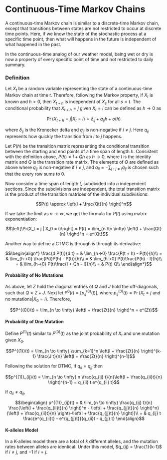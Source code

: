 # Continuous-Time Markov Chains

A continuous-time Markov chain is similar to a discrete-time Markov
chain, except that transitions between states are not restricted to
occur at discrete time points. Here, if we know the state of the
stochastic process at a specific time point, then what will happens in
the future is independent of what happened in the past.

In the continuous-time analog of our weather model, being wet or dry is
now a property of every specific point of time and not restricted to
daily summary.

### Definition

Let $`X_t`$ be a random variable representing the state of a
continuous-time Markov chain at time $`t`$. Therefore, following the
Markov property, if $`X_t`$ is known and $`h > 0`$, then $`X_{t+h}`$ is
independent of $`X_s`$ for all $`s < t`$. The conditional probability
that $`X_{t+h} = j`$ given $`X_t = i`$ can be defined as $`h \to 0`$ as

``` math
\Pr(X_{t+h} = j | X_t = i) = \delta_{ij} + q_{ij} h + o(h)
```

where $`\delta_{ij}`$ is the Kronecker delta and $`q_{ij}`$ is
non-negative if $`i \ne j`$. Here $`q_{ij}`$ represents how quickly the
transition from $`i`$ to $`j`$ happens.

Let $`P(h)`$ be the transition matrix representing the conditional
transition between the starting and end points of a time span of length
$`h`$. Consistent with the definition above, $`P(h) \approx I + Qh`$ as
$`h \to 0`$, where $`I`$ is the identity matrix and $`Q`$ is the
transition rate matrix. The elements of $`Q`$ are defined as above where
$`q_{ij}`$ is non-negative if $`i \ne j`$, and
$`q_{ii} = - \sum_{j : j \ne i} q_{ij}`$ is chosen such that the every
row sums to 0.

Now consider a time span of length $`t`$, subdivided into $`n`$
independent sections. Since the subdivisions are independent, the total
transition matrix is the product of the transition matrices of the
individual subdivisions:

``` math
P(t) \approx \left(I + \frac{Qt}{n} \right)^n
```

If we take the limit as $`n \to \infty`$, we get the formula for
$`P(t)`$ using matrix exponentiation:

``` math
\left[\Pr(X_t = j | X_0 = i)\right] = P(t) = \lim_{n \to \infty} \left(I + \frac{Qt}{n} \right)^n = e^{Qt}
```

Another way to define a CTMC is through is through its derivative:

``` math
\begin{align*}
\frac{d P(t)}{d t} = & \lim_{h->0} \frac{P(t + h) - P(t)}{h}\\
= & \lim_{h->0} \frac{P(t)P(h) - P(t)}{h}\\
= & \lim_{h->0} P(t)\frac{P(h) - I}{h}\\
= & \lim_{h->0} P(t)\frac{I + Qh - I}{h}\\
= & P(t) Q\\
\end{align*}
```

#### Probability of No Mutations

As above, let $`Z`$ hold the diagonal entries of $`Q`$ and $`J`$ hold
the off-diagonals, such that $`Q = Z + J`$. Next let
$`P^0(t) = \left[p^{(0)}_{ij}(t)\right]`$, where
$`p^{(0)}_{ij}(t) = \Pr(X_t = j \text{ and no mutations} | X_0 = i)`$.
Therefore,

``` math
P^{(0)}(t) = \lim_{n \to \infty} \left(I + \frac{Zt}{n} \right)^n = e^{Zt}
```

#### Probability of One Mutation

Define $`P^{(1)}(t)`$ similar to $`P^{(0)}(t)`$ as the joint probability
of $`X_t`$ and one mutation given $`X_0`$.

``` math
P^{(1)}(t) = \lim_{n \to \infty} \sum_{k=1}^n
\left(I + \frac{Zt}{n} \right)^{k-1}
\frac{J t}{n} \left(I + \frac{Zt}{n} \right)^{n-1}
```

Following the solution for DTMC, if $`q_{ii} = q_{jj}`$ then

``` math
p^{(1)}_{ij}(t) = \lim_{n \to \infty}
n \frac{q_{ij} t}{n}\left(I + \frac{q_{ii}t}{n} \right)^{n-1} =
q_{ii} t e^{q_{ii} t}
```

If $`q_{ii} \ne q_{ij}`$,

``` math
\begin{align}
p^{(1)}_{ij}(t) = & \lim_{n \to \infty}
\frac{q_{ij} t}{n} \frac{\left(I + \frac{q_{ii}t}{n} \right)^n - \left(I + \frac{q_{jj}t}{n} \right)^n}{\left(I + \frac{q_{ii}t}{n} \right)-\left(I + \frac{q_{jj}t}{n} \right)}\\
= & q_{ij} t \frac{e^{q_{ii}t} - e^{q_{jj}t}}{q_{ii}t - q_{jj} t}
\end{align}
```

#### K-alleles Model

In a K-alleles model there are a total of $`k`$ different alleles, and
the mutation rates between alleles are identical. Under this model,
$`q_{ij} = \frac{1}{k-1}`$ if $`i \ne j`$, and $`-1`$ if $`i = j`$.
